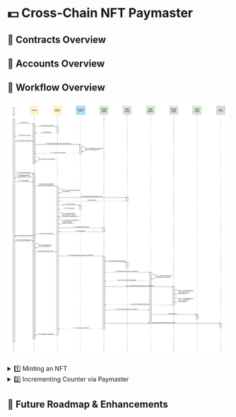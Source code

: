 # 💵 Cross-Chain NFT Paymaster

## 👤 Contracts Overview

## 👤 Accounts Overview

## 🔁 Workflow Overview

![Alt text](./assets/Sequence%20Diagram.svg)

<details>
<summary>1️⃣ Minting an NFT</summary>
<br>
1. User clicks Mint button on frontend.<br><br>
    1.1 Frontend calls `adminSign()` backend function with `userAddress`.<br><br>
    1.2 Backend returns `adminSignature` of concatentation of `tokenId` and `userAddress` to frontend.<br><br>
    1.3 Frontend prompts user wallet.<br><br>
    1.4 User confirms transaction to mint NFT.<br><br>
    1.5 Frontend calls `mint()` function on NFT Contract with `userAddress`, `tokenURI`, and `adminSignature`.<br><br>
    1.6 NFT Contract internally calls `_verifySignature()` function with `userAddress`, `tokenId`, and `adminSignature` before minting NFT.<br><br>
    1.7 Hedera network returns transaction confirmation to frontend.<br><br>
    1.8 Frontend calls `refetchNFTs()` function with `userAddress` to retrieve the newly minted NFT information.

</details>

<details>
<summary>2️⃣ Incrementing Counter via Paymaster</summary>

2. User clicks Increment button on frontend.<br><br>
    2.1 Frontend calls `signMessageHash()` function with `paymasterAddress` and `nonce` which prevents paymaster replay attacks. This prompts user to sign the message via his connected wallet.<br><br>
    2.2 User's connected wallet returns `nonceSignature` to frontend.<br><br>
    2.3 Frontend calls `constructUserOp()` function on backend with `tokenId`, `userAddress`, and `nonceSignature`.<br><br>
    2.4 Backend internally calls `calculateAddress()` function with `userAddress` to generate `salt`.<br><br>
    2.5 Backend calls `getWalletAddress()` function on Factory Contract with `userAddress` and `salt`.<br><br>
    2.6 Factory Contract returns `walletAddress` to backend.<br><br>
    2.7 Backend reads `signatures()` mapping on NFT Contract with `tokenId` as key.<br><br>
    2.8 NFT Contract returns `adminSignature` to backend.<br><br>
    2.9 Backend assigns `paymasterAndData` using `adminSignature`, `tokenId`, `userAddress`, `userSignature` (and other gas-related values).<br><br>
    2.10 Backend assigns `userOp` using `walletAddress`, `initCode`, `callData`, `paymasterAndData` (and other gas-related values).<br><br>
    2.11 Backend calls `getUserOpHash()` function on Entrypoint Contract with `userOp`.<br><br>
    2.12 Entrypoint Contract returns `userOpHash` to backend.<br><br>
    2.13 Backend returns `userOp` and `userOpHash` to frontend.<br><br>
    2.14 Frontend calls `signHashValue()` function with `userOpHash`. This prompts user to sign the message via his connected wallet.<br><br>
    2.15 User's connected wallet returns `userOpHashSignature` to frontend.<br><br>
    2.16 Frontend assigns `userOp.signature` to `userOpHashSignature`.<br><br>
    2.17 Frontend calls `transmitUserOp()` function on backend with `userOp`.<br><br>
    2.18 Backend calls `handleOps()` function on Entrypoint Contract with `userOp` and `adminAccountAddress`.<br><br>
    2.19 Entrypoint Contract internally calls `_createSenderIfNeeded()` function with `initCode` to ensure Factory Contract creates a new Wallet Contract for the user if needed.<br><br>
    2.20 Entrypoint Contract calls `validateUserOp()` function on Wallet Contract with `userOp` and `userOpHash`.<br><br>
    2.21 Wallet Contract internally calls `_rawSignatureVerification()` function with `userOpHash` and `userSignature`.<br><br>
    2.22 Wallet Contract returns `SIG_VALIDATION_SUCCESS` to Entrypoint Contract.<br><br>
    2.23 Entrypoint Contract calls `validatePaymasterUserOp()` function on Paymaster Contract with `userOp` and `userOpHash`.<br><br>
    2.24 Paymaster Contract internally calls `_verifyAdminSignature()` function with `userAddress`, `tokenId`, and `adminSignature`.<br><br>
    2.25 Paymaster Contract internally calls `_verifyUserSignature()` function with `nonce`, `userAddress`, and `userSignature`.<br><br>
    2.26 Paymaster Contract returns `SIG_VALIDATION_SUCCESS` to Entrypoint Contract.<br><br>
    2.27 Entrypoint Contract calls `execute()` function on Wallet Contract with `counterAddress` and the string `'increment'`.<br><br>
    2.28 Wallet Contract calls `increment()` function on Counter Contract.<br><br>
    2.29 Entrypoint Contract internally calls `_compensate` function with `adminAccountAddress` and `gasFees` to transfer fees to the Admin Account.<br><br>
    2.30 Ethereum Sepolia blockchain returns transaction confirmation to backend.<br><br>
    2.31 Backend returns transaction confirmation to backend.

</details>

## 🚧 Future Roadmap & Enhancements
